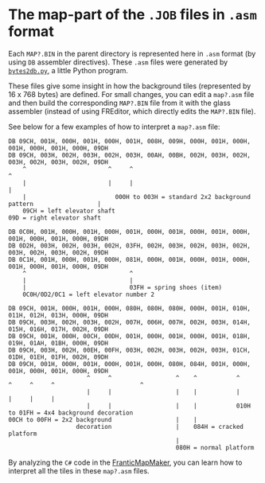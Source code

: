 # The map-part of the `.JOB` files in `.asm` format

Each `MAP?.BIN` in the parent directory is represented here in `.asm` format (by using `DB` assembler directives).
These `.asm` files were generated by [`bytes2db.py`](bytes2db.py), a little Python program.

These files give some insight in how the background tiles (represented by 16 x 768 bytes) are defined.
For small changes, you can edit a `map?.asm` file and then build the corresponding `MAP?.BIN` file from it with the glass assembler (instead of using FREditor, which directly edits the `MAP?.BIN` file).

See below for a few examples of how to interpret a `map?.asm` file:

```
DB 09CH, 001H, 000H, 001H, 000H, 001H, 008H, 009H, 000H, 001H, 000H, 001H, 000H, 001H, 000H, 09DH
DB 09CH, 003H, 002H, 003H, 002H, 003H, 00AH, 00BH, 002H, 003H, 002H, 003H, 002H, 003H, 002H, 09DH
    ^                       ^     ^                                                           ^
    |                       |     |                                                           |
    |                         000H to 003H = standard 2x2 background pattern                  |
    09CH = left elevator shaft                                       09D = right elevator shaft

DB 0C0H, 001H, 000H, 001H, 000H, 001H, 000H, 001H, 000H, 001H, 000H, 001H, 000H, 001H, 000H, 09DH
DB 0D2H, 003H, 002H, 003H, 002H, 03FH, 002H, 003H, 002H, 003H, 002H, 003H, 002H, 003H, 002H, 09DH
DB 0C1H, 001H, 000H, 001H, 000H, 081H, 000H, 001H, 000H, 001H, 000H, 001H, 000H, 001H, 000H, 09DH
    ^                             ^
    |                             |
    |                             03FH = spring shoes (item)
    0C0H/0D2/0C1 = left elevator number 2
	
DB 09CH, 001H, 000H, 001H, 000H, 080H, 080H, 080H, 000H, 001H, 010H, 011H, 012H, 013H, 000H, 09DH
DB 09CH, 003H, 002H, 003H, 002H, 007H, 006H, 007H, 002H, 003H, 014H, 015H, 016H, 017H, 002H, 09DH
DB 09CH, 001H, 000H, 00CH, 00DH, 001H, 000H, 001H, 000H, 001H, 018H, 019H, 01AH, 01BH, 000H, 09DH
DB 09CH, 003H, 002H, 00EH, 00FH, 003H, 002H, 003H, 002H, 003H, 01CH, 01DH, 01EH, 01FH, 002H, 09DH
DB 09CH, 001H, 000H, 001H, 000H, 001H, 000H, 080H, 084H, 001H, 000H, 001H, 000H, 001H, 000H, 09DH
                      ^     ^                  ^    ^           ^     ^     ^     ^                        ^
                      |     |                  |    |           |     |     |     |
	                  |     |                  |    |           010H to 01FH = 4x4 background decoration
00CH to 00FH = 2x2 background                  |    |
                   decoration                  |    084H = cracked platform
				                               |    
                                               080H = normal platform
```

By analyzing the `C#` code in the [FranticMapMaker](../../../tree/main/_extra/_jobs_as_png_maps/_map_maker), you can learn how to interpret all the tiles in these `map?.asm` files.









